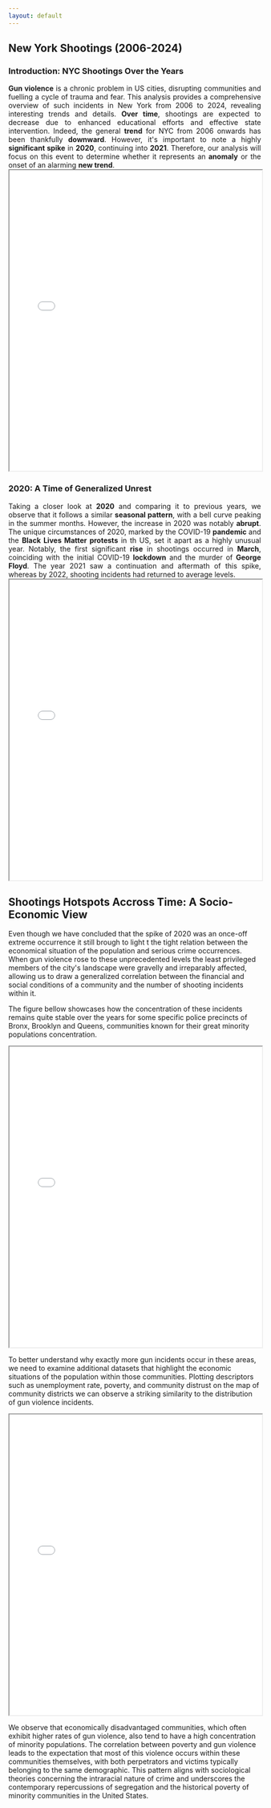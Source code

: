 ```yaml
---
layout: default
---
```


## New York Shootings (2006-2024)

### Introduction: NYC Shootings Over the Years

<div style="text-align: justify;">
<b>Gun violence</b> is a chronic problem in US cities, disrupting communities and fuelling a cycle of trauma and fear. This analysis provides a comprehensive overview of such incidents in New York from 2006 to 2024, revealing interesting trends and details. <b>Over time</b>, shootings are expected to decrease due to enhanced educational efforts and effective state intervention. Indeed, the general <b>trend</b> for NYC from 2006 onwards has been thankfully <b>downward</b>. However, it's important to note a highly <b>significant spike</b> in <b>2020</b>, continuing into <b>2021</b>. Therefore, our analysis will focus on this event to determine whether it represents an <b>anomaly</b> or the onset of an alarming <b>new trend</b>.
</div>
      

<iframe src="/data/shootings_by_year.html" width="100%" height="600px"></iframe>

### 2020: A Time of Generalized Unrest

<div style="text-align: justify;">
Taking a closer look at <b>2020</b> and comparing it to previous years, we observe that it follows a similar <b>seasonal pattern</b>, with a bell curve peaking in the summer months. However, the increase in 2020 was notably <b>abrupt</b>. The unique circumstances of 2020, marked by the COVID-19 <b>pandemic</b> and the <b>Black Lives Matter protests</b> in th US, set it apart as a highly unusual year. Notably, the first significant <b>rise</b> in shootings occurred in <b>March</b>, coinciding with the initial COVID-19 <b>lockdown</b> and the murder of <b>George Floyd</b>. The year 2021 saw a continuation and aftermath of this spike, whereas by 2022, shooting incidents had returned to average levels.
</div>

<iframe src="/data/carousel.html" width="100%" height="600px"></iframe>



## Shootings Hotspots Accross Time: A Socio-Economic View

Even though we have concluded that the spike of 2020 was an once-off extreme occurrence it still brough to light t the tight relation between the economical situation of the population and serious crime occurrences. When gun violence rose to these unprecedented levels the least privileged members of the city's landscape were gravelly and irreparably affected, allowing us to draw a generalized correlation between the financial and social conditions of a community and the number of shooting incidents within it. 

The figure bellow showcases how the concentration of these incidents remains quite stable over the years for some specific police precincts of Bronx, Brooklyn and Queens, communities known for their great minority populations concentration.

<iframe src="/data/maps/maps.html" width="100%" height="600px"></iframe>

To better understand why exactly more gun incidents occur in these areas, we need to examine additional datasets that highlight the economic situations of the population within those communities. Plotting descriptors such as unemployment rate, poverty, and community distrust on the map of community districts we can observe a striking similarity to the distribution of gun violence incidents. 

<iframe src="/data/maps/other_maps.html" width="100%" height="600px"></iframe>

We observe that economically disadvantaged communities, which often exhibit higher rates of gun violence, also tend to have a high concentration of minority populations. The correlation between poverty and gun violence leads to the expectation that most of this violence occurs within these communities themselves, with both perpetrators and victims typically belonging to the same demographic. This pattern aligns with sociological theories concerning the intraracial nature of crime and underscores the contemporary repercussions of segregation and the historical poverty of minority communities in the United States.